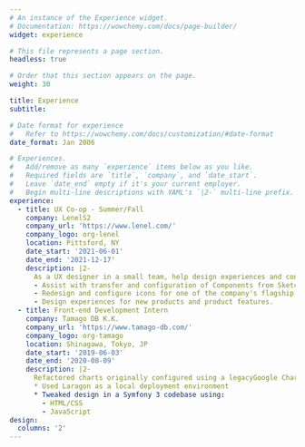 ```yaml
---
# An instance of the Experience widget.
# Documentation: https://wowchemy.com/docs/page-builder/
widget: experience

# This file represents a page section.
headless: true

# Order that this section appears on the page.
weight: 30

title: Experience
subtitle:

# Date format for experience
#   Refer to https://wowchemy.com/docs/customization/#date-format
date_format: Jan 2006

# Experiences.
#   Add/remove as many `experience` items below as you like.
#   Required fields are `title`, `company`, and `date_start`.
#   Leave `date_end` empty if it's your current employer.
#   Begin multi-line descriptions with YAML's `|2-` multi-line prefix.
experience:
  - title: UX Co-op - Summer/Fall
    company: LenelS2
    company_url: 'https://www.lenel.com/'
    company_logo: org-lenel
    location: Pittsford, NY
    date_start: '2021-06-01'
    date_end: '2021-12-17'
    description: |2-  
      As a UX designer in a small team, help design experiences and conduct user testing for company's flagship products.
      - Assist with transfer and configuration of Components from Sketch to Figma.
      - Redesign and configure icons for one of the company's flagship products.
      - Design experiences for new products and product features.
  - title: Front-end Development Intern 
    company: Tamago DB K.K.
    company_url: 'https://www.tamago-db.com/'
    company_logo: org-tamago
    location: Shinagawa, Tokyo, JP
    date_start: '2019-06-03'
    date_end: '2020-08-09'
    description: |2-
      Refactored charts originally configured using a legacyGoogle Charts library with a more modern C3.js library.
      * Used Laragon as a local deployment environment
      * Tweaked design in a Symfony 3 codebase using:
        - HTML/CSS
        - JavaScript
design:
  columns: '2'
---
```

